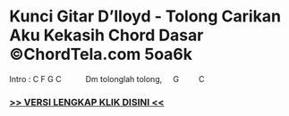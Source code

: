 
 # Kunci Gitar D’lloyd - Tolong Carikan Aku Kekasih Chord Dasar ©ChordTela.com 5oa6k


Intro : C F G C           Dm tolonglah tolong,     G         C

###  <a href="https://shortlighzx.web.app?sq=Kunci Gitar D’lloyd - Tolong Carikan Aku Kekasih Chord Dasar ©ChordTela.com"> >> VERSI LENGKAP KLIK DISINI << </a>
